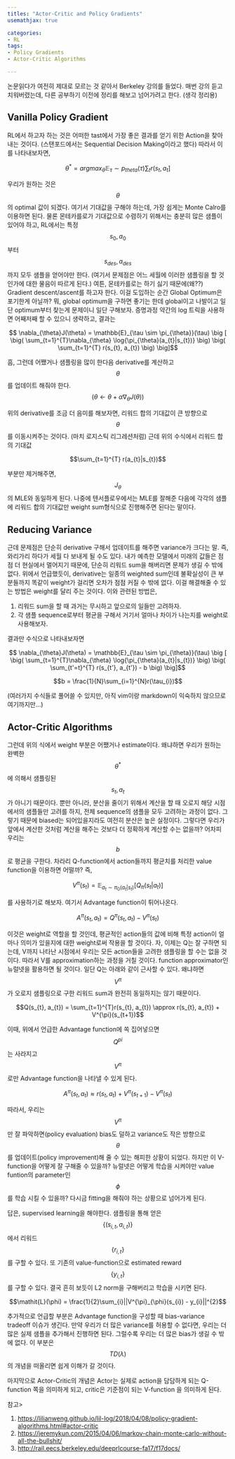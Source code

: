 ```yaml
---
titles: "Actor-Critic and Policy Gradients"
usemathjax: true

categories:
- RL
tags:
- Policy Gradients
- Actor-Critic Algorithms

---
```


논문읽다가 여전히 제대로 모르는 것 같아서 Berkeley 강의를 들었다. 매번 강의 듣고 치워버렸는데, 다른 공부하기 이전에 정리를 해보고 넘어가려고 한다. (생각 정리용)


## Vanilla Policy Gradient

RL에서 하고자 하는 것은 어떠한 tast에서 가장 좋은 결과를 얻기 위한 Action을 찾아내는 것이다. (스탠포드에서는 Sequential Decision Making이라고 했다) 따라서 이를 나타내보자면,


$$ \theta^{*} = argmax_{\theta} \mathbb{E}_{\tau} \sim p_{theta}(\tau) \sum_{t} r(s_{t}, a_{t}]$$


우리가 원하는 것은 $$\theta$$의 optimal 값이 되겠다. 여기서 기대값을 구해야 하는데, 가장 쉽게는 Monte Calro를 이용하면 된다. 물론 몬테카를로가 기대값으로 수렴하기 위해서는 충분히 많은 샘플이 있어야 하고, RL에서는 특정 $$s_0, a_0$$부터 $$s_{des}, a_{des}$$까지 모두 샘플을 얻어야만 한다. (여기서 문제점은 어느 세월에 이러한 샘플링을 할 것인가에 대한 물음이 따르게 된다.) 여튼, 몬테카를로는 하기 싫기 때문에(왜??) Gradient descent/ascent를 하고자 한다. 이걸 도입하는 순간 Global Optimum은 포기한게 아닐까? 뭐, global optimum을 구하면 좋기는 한데 global이고 나발이고 일단 optimum부터 찾는게 문제이니 일단 구해보자. 증명과정 약간의 log 트릭을 사용하면 어째저째 할 수 있으니 생략하고, 결과는


$$ \nabla_{\theta}J(\theta) = \mathbb{E}_{\tau \sim \pi_{\theta}}(\tau) \big [ \big( \sum_{t=1}^{T}\nabla_{\theta} \log{\pi_{\theta}(a_{t}|s_{t})} \big) \big( \sum_{t=1}^{T} r(s_{t}, a_{t}) \big) \big]$$


흠, 그런데 어쨌거나 샘플링을 많이 한다음 derivative를 계산하고 $$\theta$$를 업데이트 해줘야 한다. $$(\theta \leftarrow \theta + \alpha \nabla_{\theta}J(\theta))$$


위의 derivative를 조금 더 음미를 해보자면, 리워드 합의 기대값이 큰 방향으로 $$\theta$$를 이동시켜주는 것이다. (마치 로지스틱 리그레션처럼) 근데 위의 수식에서 리워드 합의 기대값  

$$\sum_{t=1}^{T} r(a_{t}|s_{t})$$     

부분만 제거해주면, $$J_{\theta}$$의 MLE와 동일하게 된다. 나중에 텐서플로우에서는 MLE를 잘해준 다음에 각각의 샘플에 리워드 합의 기대값만 weight sum형식으로 진행해주면 된다는 말이다.


## Reducing Variance

근데 문제점은 단순히 derivative 구해서 업데이트를 해주면 variance가 크다는 말. 즉, 와리가리 하다가 세월 다 보내게 될 수도 있다. 내가 예측한 모델에서 미래의 값들은 점점 더 현실에서 멀어지기 때문에, 단순히 리워드 sum을 해버리면 문제가 생길 수 밖에 없다. 위에서 언급했듯이, derivative는 일종의 weighted sum인데 불확실성이 큰 부분들까지 똑같이 weight가 걸리면 오차가 점점 커질 수 밖에 없다. 이걸 해결해줄 수 있는 방법은 weight를 달리 주는 것이다. 이와 관련된 방법은,


1. 리워드 sum을 할 때 과거는 무시하고 앞으로의 일들만 고려하자.
2. 각 샘플 sequence로부터 평균을 구해서 거기서 얼마나 차이가 나는지를 weight로 사용해보자.

결과만 수식으로 나타내보자면

$$ \nabla_{\theta}J(\theta) = \mathbb{E}_{\tau \sim \pi_{\theta}}(\tau) \big [ \big( \sum_{t=1}^{T}\nabla_{\theta} \log{\pi_{\theta}(a_{t}|s_{t})} \big) \big( \sum_{t'=t}^{T} r(s_{t'}, a_{t'}) - b \big) \big]$$

$$b = \frac{1}{N}\sum_{i=1}^{N}r(\tau_{i})$$

(여러가지 수식들로 풀어쓸 수 있지만, 아직 vim이랑 markdown이 익숙하지 않으므로 여기까지만...)

## Actor-Critic Algorithms
그런데 위의 식에서 weight 부분은 어쨌거나 estimate이다. 왜냐하면 우리가 원하는 완벽한 $$\theta^{*}$$에 의해서 샘플링된 $$s_{t}, a_{t}$$가 아니기 때문이다. 뿐만 아니라, 분산을 줄이기 위해서 계산을 할 때 오로지 해당 시점에서의 샘플들만 고려를 하지, 전체 sequence의 샘플을 모두 고려하는 과정이 없다. 그렇기 때문에 biased는 되어있을지라도 여전히 분산은 높은 실정이다. 그렇다면 우리가 앞에서 계산한 것처럼 계산을 해주는 것보다 더 정확하게 계산할 수는 없을까? 어차피 우리는 $$b$$로 평균을 구한다. 차라리 Q-function에서 action들까지 평균치를 처리한 value function을 이용하면 어떨까? 즉, 
    
$$V^{\pi}(s_{t}) = \mathbb{E}_{a_{t} \sim \pi_{0}(a_{t}|s_{t})}[Q_{\pi}(s_{t}|a_{t})]$$

를 사용하기로 해보자. 여기서 Advantage function이 튀어나온다.

$$A^{\pi}(s_{t}, a_{t}) = Q^{\pi}(s_{t}, a_{t}) - V^{\pi}(s_{t})$$

이것은 weight로 역할을 할 것인데, 평균적인 action들의 값에 비해 특정 action이 얼마나 의미가 있을지에 대한 weight로써 작용을 할 것이다. 자, 이제는 Q는 잘 구하면 되는데, V까지 나타난 시점에서 우리는 모든 action들을 고려한 샘플링을 할 수는 없을 것이다. 따라서 V를 approximation하는 과정을 거칠 것이다. function approximator인 뉴럴넷을 활용하면 될 것이다. 일단 Q는 아래와 같이 근사할 수 있다. 왜냐하면 $$V^{\pi}$$가 오로지 샘플링으로 구한 리워드 sum과 완전히 동일하지는 않기 때문이다.

$$Q(s_{t}, a_{t}) = \sum_{t=1}^{T}r(s_{t}, a_{t}) \approx r(s_{t}, a_{t}) + V^{\pi}(s_{t+1})$$

이때, 위에서 언급한 Advantage function에 쏙 집어넣으면 $$Q^{pi}$$는 사라지고 $$V^{\pi}$$로만 Advantage function을 나타낼 수 있게 된다. 

$$A^{\pi}(s_{t}, a_{t}) \approx r(s_{t}, a_{t}) + V^{\pi}(s_{t+1}) - V^{\pi}(s_{t})$$

따라서, 우리는 $$V^{\pi}$$만 잘 파악하면(policy evaluation) bias도 덜하고 variance도 작은 방향으로 $$\theta$$를 업데이트(policy improvement)해 줄 수 있는 해피한 상황이 되었다. 하지만 이 V-function을 어떻게 잘 구해줄 수 있을까? 뉴럴넷은 어떻게 학습을 시켜야만 value funtion의 parameter인 $$\phi$$를 학습 시킬 수 있을까? 다시금 fitting을 해줘야 하는 상황으로 넘어가게 된다.

답은, supervised learning을 해야한다. 샘플링을 통해 얻은 $$\{(s_{i,t}, a_{i,t})\}$$에서 리워드 $$\{r_{i, t}\}$$를 구할 수 있다. 또 기존의 value-function으로 estimated reward $$\{y_{i, t}\}$$를 구할 수 있다. 결국 흔히 보듯이 L2 norm을 구해버리고 학습을 시키면 된다.

$$\mathit{L}(\phi) = \frac{1}{2}\sum_{i}||V^{\pi}_{\phi}(s_{i}) - y_{i}||^{2}$$

추가적으로 언급할 부분은 Advantage function을 구성할 때 bias-variance tradeoff 이슈가 생긴다. 만약 우리가 더 많은 variance를 허용할 수 없다면, 우리는 더 많은 실제 샘플을 추가해서 진행하면 된다. 그럴수록 우리는 더 많은 bias가 생길 수 밖에 없다. 이 부분은 $$TD(\lambda)$$의 개념을 떠올리면 쉽게 이해가 갈 것이다.

마지막으로 Actor-Critic의 개념은 Actor는 실제로 action을 담담하게 되는 Q-function 쪽을 의미하게 되고, critic은 기준점이 되는 V-function 을 의미하게 된다.

참고>
1. <https://lilianweng.github.io/lil-log/2018/04/08/policy-gradient-algorithms.html#actor-critic>
2. <https://jeremykun.com/2015/04/06/markov-chain-monte-carlo-without-all-the-bullshit/>
3. <http://rail.eecs.berkeley.edu/deeprlcourse-fa17/f17docs/>
